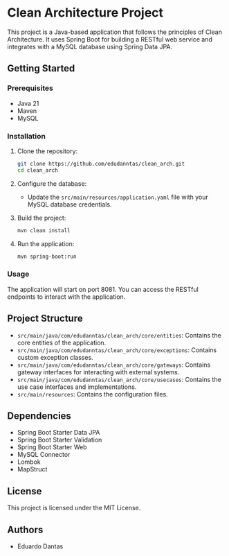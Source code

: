 # Clean Architecture Project

This project is a Java-based application that follows the principles of Clean Architecture. It uses Spring Boot for building a RESTful web service and integrates with a MySQL database using Spring Data JPA.

## Getting Started

### Prerequisites

- Java 21
- Maven
- MySQL

### Installation

1. Clone the repository:
    ```sh
    git clone https://github.com/edudanntas/clean_arch.git
    cd clean_arch
    ```

2. Configure the database:
    - Update the `src/main/resources/application.yaml` file with your MySQL database credentials.

3. Build the project:
    ```sh
    mvn clean install
    ```

4. Run the application:
    ```sh
    mvn spring-boot:run
    ```

### Usage

The application will start on port 8081. You can access the RESTful endpoints to interact with the application.

## Project Structure

- `src/main/java/com/edudanntas/clean_arch/core/entities`: Contains the core entities of the application.
- `src/main/java/com/edudanntas/clean_arch/core/exceptions`: Contains custom exception classes.
- `src/main/java/com/edudanntas/clean_arch/core/gateways`: Contains gateway interfaces for interacting with external systems.
- `src/main/java/com/edudanntas/clean_arch/core/usecases`: Contains the use case interfaces and implementations.
- `src/main/resources`: Contains the configuration files.

## Dependencies

- Spring Boot Starter Data JPA
- Spring Boot Starter Validation
- Spring Boot Starter Web
- MySQL Connector
- Lombok
- MapStruct

## License

This project is licensed under the MIT License.

## Authors

- Eduardo Dantas